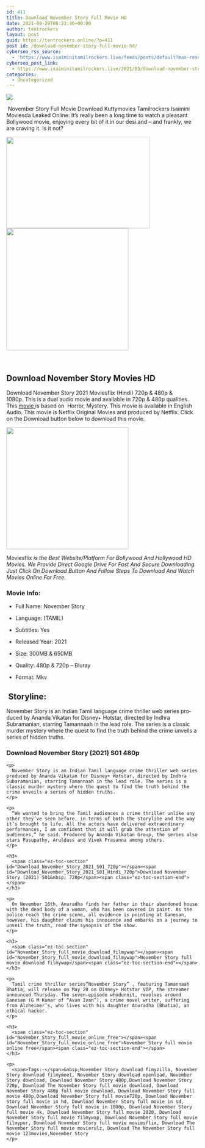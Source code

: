 ```yaml
---
id: 411
title: Download November Story Full Movie HD
date: 2021-08-29T06:23:46+00:00
author: tentrockers
layout: post
guid: https://tentrockers.online/?p=411
post id: /download-november-story-full-movie-hd/
cyberseo_rss_source:
  - 'https://www.isaiminitamilrockers.live/feeds/posts/default?max-results=150&start-index=1'
cyberseo_post_link:
  - https://www.isaiminitamilrockers.live/2021/05/download-november-story-full-movie-hd.html
categories:
  - Uncategorized
---
```

<div class="media_block">
  <img src="https://1.bp.blogspot.com/-AuAq_zKYJbA/YKtTSiFmXrI/AAAAAAAAAzU/da87dZmCa481u_amgHgqx7Jcsf0Gou24wCLcBGAsYHQ/s72-w375-h240-c/Tamanna1.jpg" class="media_thumbnail" />
</div>

<meta content="&nbsp; November Story Full Movie Download&nbsp;Kuttymovies Tamilrockers Isaimini Moviesda Leaked Online: &nbsp;It’s really been a long time to watch a plea..." name="twitter:description" />

  


<center>
</center>

&nbsp;<span face="&quot;Source Sans Pro&quot;, &quot;Helvetica Neue&quot;, sans-serif">November Story Full Movie Download&nbsp;Kuttymovies Tamilrockers Isaimini Moviesda Leaked Online:</span><span face="&quot;Source Sans Pro&quot;, &quot;Helvetica Neue&quot;, sans-serif">&nbsp;It’s really been a long time to watch a pleasant Bollywood movie, enjoying every bit of it in our desi and – and frankly, we are craving it. Is it not?</span>

<div class="separator">
  <a href="https://1.bp.blogspot.com/-AuAq_zKYJbA/YKtTSiFmXrI/AAAAAAAAAzU/da87dZmCa481u_amgHgqx7Jcsf0Gou24wCLcBGAsYHQ/s1200/Tamanna1.jpg"><img loading="lazy" border="0" data-original-height="900" data-original-width="1200" height="240" src="https://1.bp.blogspot.com/-AuAq_zKYJbA/YKtTSiFmXrI/AAAAAAAAAzU/da87dZmCa481u_amgHgqx7Jcsf0Gou24wCLcBGAsYHQ/w375-h240/Tamanna1.jpg" width="375" /></a>
</div>



<div class="separator">
  <a href="https://aaaaaco.com/d4c26a5800/b78fa48051/?placementName=default" target="_blank" rel="noopener"><img border="0" data-original-height="166" data-original-width="800" src="https://1.bp.blogspot.com/-VWGC-_oHn6M/YKtTX8fMbMI/AAAAAAAAAzY/4vJnaYDj22kQdlQj0Xyd2_7y8xlOVmNugCLcBGAsYHQ/s320/unnamed.gif" width="320" /></a>
</div>

<span face="&quot;Source Sans Pro&quot;, &quot;Helvetica Neue&quot;, sans-serif"><br /></span>

<div>
  <h2>
    <span id="Download_November_Story_Movies_HD">Download November Story Movies HD&nbsp;</span><span class="ez-toc-section-end"></span>
  </h2>
  
  <p>
    <span>Download November Story 2021 Moviesflix (Hindi) 720p & 480p & 1080p.</span>&nbsp;This is a dual audio movie and available in 720p & 480p qualities. This <a href="https://geeksofhealth.com/army-of-the-dead-movie/">movie </a>is based on&nbsp; Horror, Mystery. This movie is available in English Audio. This movie is Netflix Original Movies and produced by Netflix. Click on the Download button below to download this movie.<ins class="bfeb8196595" data-affquery="/81dee8bcaf/feb8196595/?placementName=default" data-domain="//aaaaaco.com" data-height="0" data-width="0"></ins>
  </p>
  
  <div class="separator">
    <a href="https://aaaaaco.com/d4c26a5800/b78fa48051/?placementName=default" target="_blank" rel="noopener"><img border="0" data-original-height="166" data-original-width="800" src="https://1.bp.blogspot.com/-avNLRuPl5kE/YKtTb6YqfAI/AAAAAAAAAzc/Jcs_-4PGMEY9mpsjwMYWPg1uwozlplvUACLcBGAsYHQ/s320/unnamed.gif" width="320" /></a>
  </div>
  
  <p>
    <ins class="bfeb8196595" data-affquery="/81dee8bcaf/feb8196595/?placementName=default" data-domain="//aaaaaco.com" data-height="0" data-width="0"></ins>
  </p>
  
  <p>
    <span>Moviesflix</span>&nbsp;<i>is the Best Website/Platform For Bollywood And Hollywood HD Movies. We Provide Direct Google Drive For Fast And Secure Downloading. Just Click On Download Button And Follow Steps To Download And Watch Movies Online For Free.</i>
  </p>
  
  <h3>
    <span class="ez-toc-section" id="Movie_Info"></span><span id="Movie_Info">Movie Info:&nbsp;</span><span class="ez-toc-section-end"></span>
  </h3>
  
  <ul>
    <li aria-level="1">
      <span>Full Name: November Story</span>
    </li>
  </ul>
  
  <ul>
    <li aria-level="1">
      <span>Language: (TAMIL)</span>
    </li>
  </ul>
  
  <ul>
    <li aria-level="1">
      <span>Subtitles: Yes</span>
    </li>
  </ul>
  
  <ul>
    <li aria-level="1">
      <span>Released Year: 2021</span>
    </li>
  </ul>
  
  <ul>
    <li aria-level="1">
      <span>Size: 300MB & 650MB</span>
    </li>
  </ul>
  
  <ul>
    <li aria-level="1">
      <span>Quality: 480p & 720p – Bluray</span>
    </li>
  </ul>
  
  <ul>
    <li aria-level="1">
      <span>Format: Mkv</span>
    </li>
  </ul>
  
  <h2>
    <span class="ez-toc-section" id="_Storyline"></span><span id="Storyline">&nbsp;Storyline:</span><span class="ez-toc-section-end"></span>
  </h2>
  
  <div class="wDYxhc" data-md="61" lang="en-IN">
    <div aria-level="3" class="LGOjhe" data-attrid="wa:/description" data-hveid="CAcQAA" role="heading">
      <span class="ILfuVd"><span>November Story</span>&nbsp;is an Indian Tamil language crime thriller web series produced by Ananda Vikatan for Disney+ Hotstar, directed by Indhra Subramanian, starring Tamannaah in the lead role. The series is a classic murder mystery where the quest to find the truth behind the crime unveils a series of hidden truths.</span>
    </div>
  </div>
  
  <div aria-level="3" data-attrid="wa:/description" data-hveid="CAcQAA" role="heading">
    <h3>
      <span class="ez-toc-section" id="Download_November_Story_2021_S01_480p"></span><span id="Download_November_Story_2021_S01_Hindi_480p">Download November Story (2021) S01 480p</span><span class="ez-toc-section-end"></span>
    </h3>
    
    <p>
      November Story is an Indian Tamil language crime thriller web series produced by Ananda Vikatan for Disney+ Hotstar, directed by Indhra Subaramanian, starring Tamannaah in the lead role. The series is a classic murder mystery where the quest to find the truth behind the crime unveils a series of hidden truths.
    </p>
    
    <p>
      “We wanted to bring the Tamil audiences a crime thriller unlike any other they’ve seen before, in terms of both the storyline and the way it’s brought to life. All the actors have delivered extraordinary performances, I am confident that it will grab the attention of audiences,” he said. Produced by Ananda Vikatan Group, the series also stars Pasupathy, Aruldass and Vivek Prasanna among others.
    </p>
    
    <h3>
      <span class="ez-toc-section" id="Download_November_Story_2021_S01_720p"></span><span id="Download_November_Story_2021_S01_Hindi_720p">Download November Story (2021) S01&nbsp; 720p</span><span class="ez-toc-section-end"></span>
    </h3>
    
    <p>
      On November 16th, Anuradha finds her father in their abandoned house with the dead body of a woman, who has been covered in paint. As the police reach the crime scene, all evidence is pointing at Ganesan, however, his daughter claims his innocence and embarks on a journey to unveil the truth, read the synopsis of the show.
    </p>
    
    <h3>
      <span class="ez-toc-section" id="November_Story_full_movie_download_filmywap"></span><span id="November_Story_full_movie_download_filmywap">November Story full movie download filmywap</span><span class="ez-toc-section-end"></span>
    </h3>
    
    <p>
      Tamil crime thriller series“November Story” , featuring Tamannaah Bhatia, will release on May 20 on Disney+ Hotstar VIP, the streamer announced Thursday. The seven-episode whodunnit, revolves around Ganesan (G M Kumar of “Avan Ivan”), a crime novel writer, suffering from Alzheimer’s, who lives with his daughter Anuradha (Bhatia), an ethical hacker.
    </p>
    
    <h3>
      <span class="ez-toc-section" id="November_Story_full_movie_online_free"></span><span id="November_Story_full_movie_online_free">November Story full movie online free</span><span class="ez-toc-section-end"></span>
    </h3>
    
    <p>
      <span>Tags:-</span>&nbsp;November Story download fimyzilla, November Story download filmymeet, November Story download openload, November Story download, Download November Story 480p,Download November Story 720p, Download The November Story full movie download, Download November Story 480p full movie download, Download November Story full movie 480p,Download November Story full movie720p, Download November Story full movie in hd, Download November Story full movie in sd, Download November Story full movie in 1080p, Download November Story full movie 4k, Download November Story full movie 2020, Download November Story full movie filmywap, Download November Story full movie filmypur, Download November Story full movie moviesflix, Download The November Story full movie movierulz, Download The November Story full movie 123movies,November Story
    </p>
  </div>
</div>

<center>
</center>